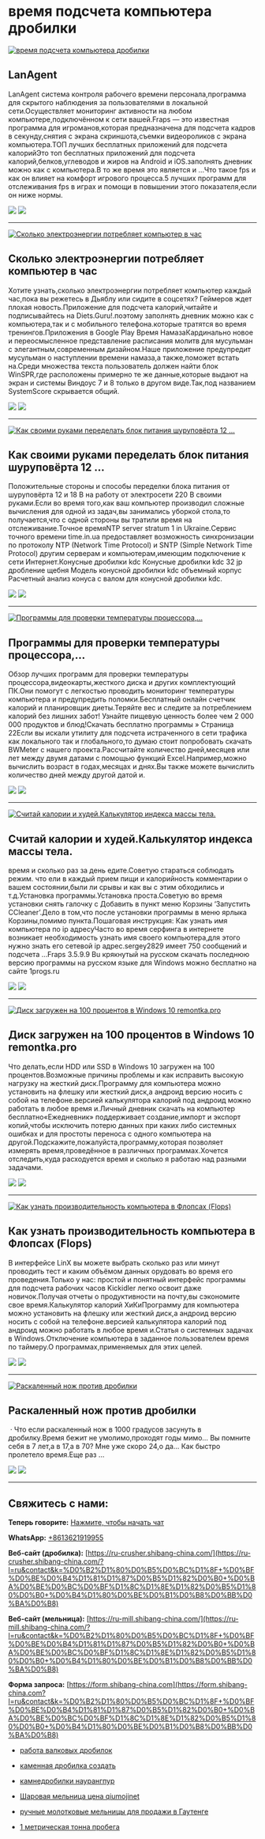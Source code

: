 # время подсчета компьютера дробилки

<a href="https://swt.shibang-china.com/?l=ru&img&k=%D0%B2%D1%80%D0%B5%D0%BC%D1%8F+%D0%BF%D0%BE%D0%B4%D1%81%D1%87%D0%B5%D1%82%D0%B0+%D0%BA%D0%BE%D0%BC%D0%BF%D1%8C%D1%8E%D1%82%D0%B5%D1%80%D0%B0+%D0%B4%D1%80%D0%BE%D0%B1%D0%B8%D0%BB%D0%BA%D0%B8" target="_blank">![время подсчета компьютера дробилки](http://static.shibang-china.com/all-800x300/1055.jpg)</a>

## LanAgent
LanAgent система контроля рабочего времени персонала,программа для скрытого наблюдения за пользователями в локальной сети.Осуществляет мониторинг активности на любом компьютере,подключённом к сети вашей.Fraps — это известная программа для игроманов,которая предназначена для подсчета кадров в секунду,снятия с экрана скриншота,съемки видеороликов с экрана компьютера.ТОП лучших бесплатных приложений для подсчета калорийЭто топ бесплатных приложений для подсчета калорий,белков,углеводов и жиров на Android и iOS.заполнять дневник можно как с компьютера.В то же время это является и …Что такое fps и как он влияет на комфорт игрового процесса.5 лучших программ для отслеживания fps в играх и помощи в повышении этого показателя,если он ниже нормы.


<a href="https://whatsapp.shibangsoft.com/WhatsApp.php" target="_blank" title="WhatsApp">![](http://static.shibang-china.com/icon/whatsapp.png)</a> <a href="https://swt.shibang-china.com/?l=ru&icon&k=%D0%B2%D1%80%D0%B5%D0%BC%D1%8F+%D0%BF%D0%BE%D0%B4%D1%81%D1%87%D0%B5%D1%82%D0%B0+%D0%BA%D0%BE%D0%BC%D0%BF%D1%8C%D1%8E%D1%82%D0%B5%D1%80%D0%B0+%D0%B4%D1%80%D0%BE%D0%B1%D0%B8%D0%BB%D0%BA%D0%B8" target="_blank">![](http://static.shibang-china.com/icon/chat-ru.png)</a>

---

<a href="https://swt.shibang-china.com/?l=ru&img&k=%D0%B2%D1%80%D0%B5%D0%BC%D1%8F+%D0%BF%D0%BE%D0%B4%D1%81%D1%87%D0%B5%D1%82%D0%B0+%D0%BA%D0%BE%D0%BC%D0%BF%D1%8C%D1%8E%D1%82%D0%B5%D1%80%D0%B0+%D0%B4%D1%80%D0%BE%D0%B1%D0%B8%D0%BB%D0%BA%D0%B8" target="_blank">![Сколько электроэнергии потребляет компьютер в час](http://static.shibang-china.com/all-800x300/423.jpg)</a>

## Сколько электроэнергии потребляет компьютер в час
Хотите узнать,сколько электроэнергии потребляет компьютер каждый час,пока вы режетесь в Дьяблу или сидите в соцсетях? Геймеров ждет плохая новость.Приложение для подсчета калорий,читайте и подписывайтесь на Diets.Guru!.поэтому заполнять дневник можно как с компьютера,так и с мобильного телефона.которые тратятся во время тренингов.Приложения в Google Play Время НамазаКардинально новое и переосмысленное представление расписания молитв для мусульман с элегантным,современным дизайном.Наше приложение предупредит мусульман о наступлении времени намаза,а также,поможет встать на.Среди множества текста пользователь должен найти блок WinSPR,где расположены примерно те же данные,которые выдают на экран и системы Виндоус 7 и 8 только в другом виде.Так,под названием SystemScore скрывается общий.


<a href="https://whatsapp.shibangsoft.com/WhatsApp.php" target="_blank" title="WhatsApp">![](http://static.shibang-china.com/icon/whatsapp.png)</a> <a href="https://swt.shibang-china.com/?l=ru&icon&k=%D0%B2%D1%80%D0%B5%D0%BC%D1%8F+%D0%BF%D0%BE%D0%B4%D1%81%D1%87%D0%B5%D1%82%D0%B0+%D0%BA%D0%BE%D0%BC%D0%BF%D1%8C%D1%8E%D1%82%D0%B5%D1%80%D0%B0+%D0%B4%D1%80%D0%BE%D0%B1%D0%B8%D0%BB%D0%BA%D0%B8" target="_blank">![](http://static.shibang-china.com/icon/chat-ru.png)</a>

---

<a href="https://swt.shibang-china.com/?l=ru&img&k=%D0%B2%D1%80%D0%B5%D0%BC%D1%8F+%D0%BF%D0%BE%D0%B4%D1%81%D1%87%D0%B5%D1%82%D0%B0+%D0%BA%D0%BE%D0%BC%D0%BF%D1%8C%D1%8E%D1%82%D0%B5%D1%80%D0%B0+%D0%B4%D1%80%D0%BE%D0%B1%D0%B8%D0%BB%D0%BA%D0%B8" target="_blank">![Как своими руками переделать блок питания шуруповёрта 12 …](http://static.shibang-china.com/all-800x300/13.jpg)</a>

## Как своими руками переделать блок питания шуруповёрта 12 …
Положительные стороны и способы переделки блока питания от шуруповёрта 12 и 18 В на работу от электросети 220 В своими руками.Если во время того,как ваш компьютер производил сложные вычисления для одной из задач,вы занимались уборкой стола,то получается,что с одной стороны вы тратили время на отслеживание.Точное времяNTP server stratum 1 in Ukraine.Сервис точного времени time.in.ua предоставляет возможность синхронизации по протоколу NTP (Network Time Protocol) и SNTP (Simple Network Time Protocol) другим серверам и компьютерам,имеющим подключение к сети Интернет.Конусные дробилки kdc Конусные дробилки kdc 32 jp дробление щебня Модель конусной дробилки kdc объемный корпус Расчетный анализ конуса с валом для конусной дробилки kdc.


<a href="https://whatsapp.shibangsoft.com/WhatsApp.php" target="_blank" title="WhatsApp">![](http://static.shibang-china.com/icon/whatsapp.png)</a> <a href="https://swt.shibang-china.com/?l=ru&icon&k=%D0%B2%D1%80%D0%B5%D0%BC%D1%8F+%D0%BF%D0%BE%D0%B4%D1%81%D1%87%D0%B5%D1%82%D0%B0+%D0%BA%D0%BE%D0%BC%D0%BF%D1%8C%D1%8E%D1%82%D0%B5%D1%80%D0%B0+%D0%B4%D1%80%D0%BE%D0%B1%D0%B8%D0%BB%D0%BA%D0%B8" target="_blank">![](http://static.shibang-china.com/icon/chat-ru.png)</a>

---

<a href="https://swt.shibang-china.com/?l=ru&img&k=%D0%B2%D1%80%D0%B5%D0%BC%D1%8F+%D0%BF%D0%BE%D0%B4%D1%81%D1%87%D0%B5%D1%82%D0%B0+%D0%BA%D0%BE%D0%BC%D0%BF%D1%8C%D1%8E%D1%82%D0%B5%D1%80%D0%B0+%D0%B4%D1%80%D0%BE%D0%B1%D0%B8%D0%BB%D0%BA%D0%B8" target="_blank">![Программы для проверки температуры процессора,…](http://static.shibang-china.com/all-800x300/1428.jpg)</a>

## Программы для проверки температуры процессора,…
Обзор лучших программ для проверки температуры процессора,видеокарты,жесткого диска и других комплектующий ПК.Они помогут с легкостью проводить мониторинг температуры компьютера и предупредить поломки.Бесплатный онлайн счетчик калорий и планировщик диеты.Теряйте вес и следите за потреблением калорий без лишних забот! Узнайте пищевую ценность более чем 2 000 000 продуктов и блюд!Скачать бесплатно программы &#187; Страница 22Если вы искали утилиту для подсчета истраченного в сети трафика как локального так и глобального,то думаю стоит попробовать скачать BWMeter с нашего проекта.Рассчитайте количество дней,месяцев или лет между двумя датами с помощью функций Excel.Например,можно вычислить возраст в годах,месяцах и днях.Вы также можете вычислить количество дней между другой датой и.


<a href="https://whatsapp.shibangsoft.com/WhatsApp.php" target="_blank" title="WhatsApp">![](http://static.shibang-china.com/icon/whatsapp.png)</a> <a href="https://swt.shibang-china.com/?l=ru&icon&k=%D0%B2%D1%80%D0%B5%D0%BC%D1%8F+%D0%BF%D0%BE%D0%B4%D1%81%D1%87%D0%B5%D1%82%D0%B0+%D0%BA%D0%BE%D0%BC%D0%BF%D1%8C%D1%8E%D1%82%D0%B5%D1%80%D0%B0+%D0%B4%D1%80%D0%BE%D0%B1%D0%B8%D0%BB%D0%BA%D0%B8" target="_blank">![](http://static.shibang-china.com/icon/chat-ru.png)</a>

---

<a href="https://swt.shibang-china.com/?l=ru&img&k=%D0%B2%D1%80%D0%B5%D0%BC%D1%8F+%D0%BF%D0%BE%D0%B4%D1%81%D1%87%D0%B5%D1%82%D0%B0+%D0%BA%D0%BE%D0%BC%D0%BF%D1%8C%D1%8E%D1%82%D0%B5%D1%80%D0%B0+%D0%B4%D1%80%D0%BE%D0%B1%D0%B8%D0%BB%D0%BA%D0%B8" target="_blank">![Считай калории и худей.Калькулятор индекса массы тела.](http://static.shibang-china.com/all-800x300/808.jpg)</a>

## Считай калории и худей.Калькулятор индекса массы тела.
время и сколько раз за день едите.Советую стараться соблюдать режим. что ели в каждый прием пищи и калорийность комментарии о вашем состоянии,были ли срывы и как вы с этим обходились и т.д.Установка программы.Установка проста.Советую во время установки снять галочку с Добавить в пункт меню Корзины ‘Запустить CCleaner’.Дело в том,что после установки программы в меню ярлыка Корзины,помимо пункта.Пошаговая инструкция: Как узнать имя компьютера по ip адресуЧасто во время серфинга в интернете возникает необходимость узнать имя своего компьютера,для этого нужно знать его сетевой ip адрес.sergey2829 имеет 750 сообщений и подсчета …Fraps 3.5.9.9 Bu крякнутый на русском скачать последнюю версию программы на русском языке для Windows можно бесплатно на сайте 1progs.ru


<a href="https://whatsapp.shibangsoft.com/WhatsApp.php" target="_blank" title="WhatsApp">![](http://static.shibang-china.com/icon/whatsapp.png)</a> <a href="https://swt.shibang-china.com/?l=ru&icon&k=%D0%B2%D1%80%D0%B5%D0%BC%D1%8F+%D0%BF%D0%BE%D0%B4%D1%81%D1%87%D0%B5%D1%82%D0%B0+%D0%BA%D0%BE%D0%BC%D0%BF%D1%8C%D1%8E%D1%82%D0%B5%D1%80%D0%B0+%D0%B4%D1%80%D0%BE%D0%B1%D0%B8%D0%BB%D0%BA%D0%B8" target="_blank">![](http://static.shibang-china.com/icon/chat-ru.png)</a>

---

<a href="https://swt.shibang-china.com/?l=ru&img&k=%D0%B2%D1%80%D0%B5%D0%BC%D1%8F+%D0%BF%D0%BE%D0%B4%D1%81%D1%87%D0%B5%D1%82%D0%B0+%D0%BA%D0%BE%D0%BC%D0%BF%D1%8C%D1%8E%D1%82%D0%B5%D1%80%D0%B0+%D0%B4%D1%80%D0%BE%D0%B1%D0%B8%D0%BB%D0%BA%D0%B8" target="_blank">![Диск загружен на 100 процентов в Windows 10 remontka.pro](http://static.shibang-china.com/all-800x300/250.jpg)</a>

## Диск загружен на 100 процентов в Windows 10 remontka.pro
Что делать,если HDD или SSD в Windows 10 загружен на 100 процентов.Возможные причины проблемы и как исправить высокую нагрузку на жесткий диск.Программу для компьютера можно установить на флешку или жесткий диск,а андроид версию носить с собой на телефоне.версией калькулятора калорий под андроид можно работать в любое время и.Личный дневник скачать на компьютер бесплатно&#171;Ежедневник&#187; поддерживает создание,импорт и экспорт копий,чтобы исключить потерю данных при каких либо системных ошибках и для простоты переноса с одного компьютера на другой.Подскажите,пожалуйста,программу,которая позволяет измерять время,проведённое в различных программах.Хочется отследить,куда расходуется время и сколько я работаю над разными задачами.


<a href="https://whatsapp.shibangsoft.com/WhatsApp.php" target="_blank" title="WhatsApp">![](http://static.shibang-china.com/icon/whatsapp.png)</a> <a href="https://swt.shibang-china.com/?l=ru&icon&k=%D0%B2%D1%80%D0%B5%D0%BC%D1%8F+%D0%BF%D0%BE%D0%B4%D1%81%D1%87%D0%B5%D1%82%D0%B0+%D0%BA%D0%BE%D0%BC%D0%BF%D1%8C%D1%8E%D1%82%D0%B5%D1%80%D0%B0+%D0%B4%D1%80%D0%BE%D0%B1%D0%B8%D0%BB%D0%BA%D0%B8" target="_blank">![](http://static.shibang-china.com/icon/chat-ru.png)</a>

---

<a href="https://swt.shibang-china.com/?l=ru&img&k=%D0%B2%D1%80%D0%B5%D0%BC%D1%8F+%D0%BF%D0%BE%D0%B4%D1%81%D1%87%D0%B5%D1%82%D0%B0+%D0%BA%D0%BE%D0%BC%D0%BF%D1%8C%D1%8E%D1%82%D0%B5%D1%80%D0%B0+%D0%B4%D1%80%D0%BE%D0%B1%D0%B8%D0%BB%D0%BA%D0%B8" target="_blank">![Как узнать производительность компьютера в Флопсах (Flops)](http://static.shibang-china.com/all-800x300/1493.jpg)</a>

## Как узнать производительность компьютера в Флопсах (Flops)
В интерфейсе LinX вы можете выбрать сколько раз или минут проводить тест и каким объёмом данных орудовать во время его проведения.Только у нас: простой и понятный интерфейс программы для подсчета рабочих часов Kickidler легко освоит даже новичок.Получая отчеты о продуктивности на почту,вы сэкономите свое время.Калькулятор калорий ХиКиПрограмму для компьютера можно установить на флешку или жесткий диск,а андроид версию носить с собой на телефоне.версией калькулятора калорий под андроид можно работать в любое время и.Статья о системных задачах в Windows.Отключение компьютера в заданное пользователем время по таймеру.О программах,применяемых для этих целей.


<a href="https://whatsapp.shibangsoft.com/WhatsApp.php" target="_blank" title="WhatsApp">![](http://static.shibang-china.com/icon/whatsapp.png)</a> <a href="https://swt.shibang-china.com/?l=ru&icon&k=%D0%B2%D1%80%D0%B5%D0%BC%D1%8F+%D0%BF%D0%BE%D0%B4%D1%81%D1%87%D0%B5%D1%82%D0%B0+%D0%BA%D0%BE%D0%BC%D0%BF%D1%8C%D1%8E%D1%82%D0%B5%D1%80%D0%B0+%D0%B4%D1%80%D0%BE%D0%B1%D0%B8%D0%BB%D0%BA%D0%B8" target="_blank">![](http://static.shibang-china.com/icon/chat-ru.png)</a>

---

<a href="https://swt.shibang-china.com/?l=ru&img&k=%D0%B2%D1%80%D0%B5%D0%BC%D1%8F+%D0%BF%D0%BE%D0%B4%D1%81%D1%87%D0%B5%D1%82%D0%B0+%D0%BA%D0%BE%D0%BC%D0%BF%D1%8C%D1%8E%D1%82%D0%B5%D1%80%D0%B0+%D0%B4%D1%80%D0%BE%D0%B1%D0%B8%D0%BB%D0%BA%D0%B8" target="_blank">![Раскаленный нож против дробилки](http://static.shibang-china.com/all-800x300/157.jpg)</a>

## Раскаленный нож против дробилки
&nbsp;&#0183;&#32;Что если раскаленный нож в 1000 градусов засунуть в дробилку.Время бежит не умолимо,проходят годы мимо… Вы помните себя в 7 лет,а в 17,а в 70? Мне уже скоро 24,о да… Как быстро пролетело время.Еще раз …

<a href="https://whatsapp.shibangsoft.com/WhatsApp.php" target="_blank" title="WhatsApp">![](http://static.shibang-china.com/icon/whatsapp.png)</a> <a href="https://swt.shibang-china.com/?l=ru&icon&k=%D0%B2%D1%80%D0%B5%D0%BC%D1%8F+%D0%BF%D0%BE%D0%B4%D1%81%D1%87%D0%B5%D1%82%D0%B0+%D0%BA%D0%BE%D0%BC%D0%BF%D1%8C%D1%8E%D1%82%D0%B5%D1%80%D0%B0+%D0%B4%D1%80%D0%BE%D0%B1%D0%B8%D0%BB%D0%BA%D0%B8" target="_blank">![](http://static.shibang-china.com/icon/chat-ru.png)</a>

---
## Свяжитесь с нами:

**Теперь говорите:** [Нажмите, чтобы начать чат](https://swt.shibang-china.com?l=ru&contact&k=%D0%B2%D1%80%D0%B5%D0%BC%D1%8F+%D0%BF%D0%BE%D0%B4%D1%81%D1%87%D0%B5%D1%82%D0%B0+%D0%BA%D0%BE%D0%BC%D0%BF%D1%8C%D1%8E%D1%82%D0%B5%D1%80%D0%B0+%D0%B4%D1%80%D0%BE%D0%B1%D0%B8%D0%BB%D0%BA%D0%B8)

**WhatsApp:**  [+8613621919955](https://whatsapp.shibangsoft.com/WhatsApp.php)

**Веб-сайт (дробилка):** [https://ru-crusher.shibang-china.com/](https://ru-crusher.shibang-china.com/?l=ru&contact&k=%D0%B2%D1%80%D0%B5%D0%BC%D1%8F+%D0%BF%D0%BE%D0%B4%D1%81%D1%87%D0%B5%D1%82%D0%B0+%D0%BA%D0%BE%D0%BC%D0%BF%D1%8C%D1%8E%D1%82%D0%B5%D1%80%D0%B0+%D0%B4%D1%80%D0%BE%D0%B1%D0%B8%D0%BB%D0%BA%D0%B8)

**Веб-сайт (мельница):** [https://ru-mill.shibang-china.com/](https://ru-mill.shibang-china.com/?l=ru&contact&k=%D0%B2%D1%80%D0%B5%D0%BC%D1%8F+%D0%BF%D0%BE%D0%B4%D1%81%D1%87%D0%B5%D1%82%D0%B0+%D0%BA%D0%BE%D0%BC%D0%BF%D1%8C%D1%8E%D1%82%D0%B5%D1%80%D0%B0+%D0%B4%D1%80%D0%BE%D0%B1%D0%B8%D0%BB%D0%BA%D0%B8)

**Форма запроса:** [https://form.shibang-china.com](https://form.shibang-china.com?l=ru&contact&k=%D0%B2%D1%80%D0%B5%D0%BC%D1%8F+%D0%BF%D0%BE%D0%B4%D1%81%D1%87%D0%B5%D1%82%D0%B0+%D0%BA%D0%BE%D0%BC%D0%BF%D1%8C%D1%8E%D1%82%D0%B5%D1%80%D0%B0+%D0%B4%D1%80%D0%BE%D0%B1%D0%B8%D0%BB%D0%BA%D0%B8)

* [работа валковых дробилок](../122/%D1%80%D0%B0%D0%B1%D0%BE%D1%82%D0%B0%20%D0%B2%D0%B0%D0%BB%D0%BA%D0%BE%D0%B2%D1%8B%D1%85%20%D0%B4%D1%80%D0%BE%D0%B1%D0%B8%D0%BB%D0%BE%D0%BA.md)

* [каменная дробилка создать](../121/%D0%BA%D0%B0%D0%BC%D0%B5%D0%BD%D0%BD%D0%B0%D1%8F%20%D0%B4%D1%80%D0%BE%D0%B1%D0%B8%D0%BB%D0%BA%D0%B0%20%D1%81%D0%BE%D0%B7%D0%B4%D0%B0%D1%82%D1%8C.md)

* [камнедробилки наурангпур](../123/%D0%BA%D0%B0%D0%BC%D0%BD%D0%B5%D0%B4%D1%80%D0%BE%D0%B1%D0%B8%D0%BB%D0%BA%D0%B8%20%D0%BD%D0%B0%D1%83%D1%80%D0%B0%D0%BD%D0%B3%D0%BF%D1%83%D1%80.md)

* [Шаровая мельница цена qiumojinet](../124/%D0%A8%D0%B0%D1%80%D0%BE%D0%B2%D0%B0%D1%8F%20%D0%BC%D0%B5%D0%BB%D1%8C%D0%BD%D0%B8%D1%86%D0%B0%20%D1%86%D0%B5%D0%BD%D0%B0%20qiumojinet.md)

* [ручные молотковые мельницы для продажи в Гаутенге](../122/%D1%80%D1%83%D1%87%D0%BD%D1%8B%D0%B5%20%D0%BC%D0%BE%D0%BB%D0%BE%D1%82%D0%BA%D0%BE%D0%B2%D1%8B%D0%B5%20%D0%BC%D0%B5%D0%BB%D1%8C%D0%BD%D0%B8%D1%86%D1%8B%20%D0%B4%D0%BB%D1%8F%20%D0%BF%D1%80%D0%BE%D0%B4%D0%B0%D0%B6%D0%B8%20%D0%B2%20%D0%93%D0%B0%D1%83%D1%82%D0%B5%D0%BD%D0%B3%D0%B5.md)

* [1 метрическая тонна пробега](../122/1%20%D0%BC%D0%B5%D1%82%D1%80%D0%B8%D1%87%D0%B5%D1%81%D0%BA%D0%B0%D1%8F%20%D1%82%D0%BE%D0%BD%D0%BD%D0%B0%20%D0%BF%D1%80%D0%BE%D0%B1%D0%B5%D0%B3%D0%B0.md)